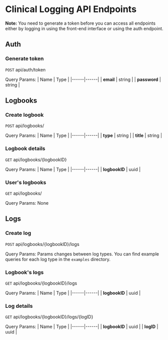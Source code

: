 # Clinical Logging API Endpoints
**Note:** You need to generate a token before you can access all endpoints either by logging in using the front-end interface or using the auth endpoint.

## Auth
### Generate token
`POST` api/auth/token 

Query Params: 
| Name | Type |
|------|------|
| **email** | string |
| **password** | string |

## Logbooks
### Create logbook
`POST` api/logbooks/

Query Params: 
| Name | Type |
|------|------|
| **type** | string |
| **title** | string |

### Logbook details
`GET` api/logbooks/{logbookID}

Query Params: 
| Name | Type |
|------|------|
| **logbookID** | uuid |

### User's logbooks
`GET` api/logbooks/

Query Params: None

## Logs
### Create log
`POST` api/logbooks/{logbookID}/logs

Query Params: Params changes between log types. You can find example queries for each log type in the `examples` directory.

### Logbook's logs
`GET` api/logbooks/{logbookID}/logs

Query Params: 
| Name | Type |
|------|------|
| **logbookID** | uuid |

### Log details
`GET` api/logbooks/{logbookID}/logs/{logID}

Query Params: 
| Name | Type |
|------|------|
| **logbookID** | uuid |
| **logID** | uuid |







